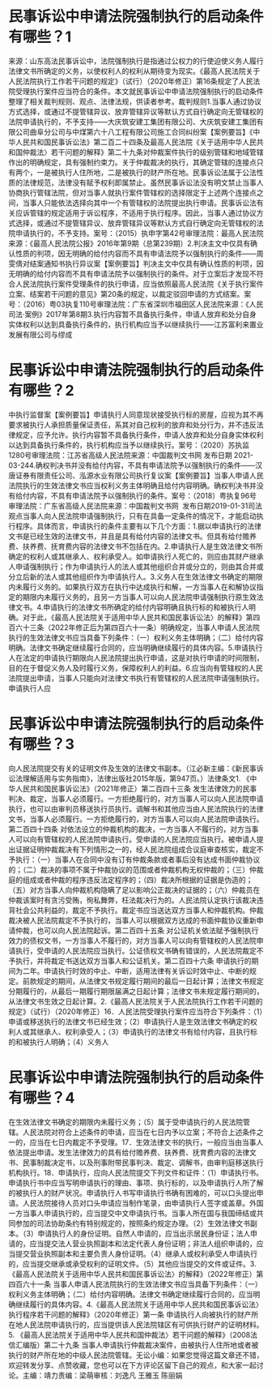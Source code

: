 # 民事诉讼中申请法院强制执行的启动条件有哪些？1

来源：山东高法民事诉讼中，法院强制执行是指通过公权力的行使迫使义务人履行法律文书所确定的义务，以使权利人的权利从期待变为现实。《最高人民法院关于人民法院执行工作若干问题的规定》（试行）（2020年修正）第16条规定了人民法院受理执行案件应当符合的条件。本文就民事诉讼中申请法院强制执行的启动条件整理了相关裁判规则、观点、法律法规，供读者参考。裁判规则1.当事人通过协议方式选择，或通过不提管辖异议、放弃管辖异议等默认方式自行确定向无管辖权的法院申请执行的，不予支持——大庆筑安建工集团有限公司、大庆筑安建工集团有限公司曲阜分公司与中煤第六十八工程有限公司施工合同纠纷案【案例要旨】《中华人民共和国民事诉讼法》第二百二十四条及最高人民法院《关于适用中华人民共和国仲裁法〉若干问题的解释》第二十九条对仲裁案件执行的级别管辖和地域管辖作出的明确规定，具有强制约束力。关于仲裁裁决的执行，其确定管辖的连接点只有两个，一是被执行人住所地，二是被执行的财产所在地。民事诉讼法属于公法性质的法律规范，法律没有赋予权利即属禁止。虽然民事诉讼法没有明文禁止当事人协商执行管辖法院，但对当事人就执行案件管辖权的选择限定于上述两个连接点之间，当事人只能依法选择向其中一个有管辖权的法院提出执行申请。民事诉讼法有关应诉管辖的规定适用于诉讼程序，不适用于执行程序。因此，当事人通过协议方式选择，或通过不提管辖异议、放弃管辖异议等默认方式自行确定向无管辖权的法院申请执行的，不予支持。案号：（2015）执申字第42号审理法院：最高人民法院来源：《最高人民法院公报》2016年第9期（总第239期）2.判决主文中仅具有确认性质的判项，因无明确的给付内容而不具有申请法院予以强制执行的条件——周雯倩对结案通知书执行异议案【案例要旨】判决主文中仅具有确认性质的判项，因无明确的给付内容而不具有申请法院予以强制执行的条件。对于立案后才发现不符合人民法院执行案件受理条件的执行申请，应当依照最高人民法院《关于执行案件立案、结案若干问题的意见》第20条的规定，以裁定驳回申请的方式结案。案号：（2016）粤03执复110号审理法院：广东省深圳市福田区人民法院来源：《人民司法·案例》2017年第8期3.执行内容暂不具备执行条件，申请人放弃和处分自身实体权利以达到具备执行条件的，执行机构应当予以继续执行——江苏富利来置业发展有限公司与缪成

# 民事诉讼中申请法院强制执行的启动条件有哪些？2

中执行监督案【案例要旨】申请执行人同意现状接受执行标的房屋，应视为其不再要求被执行人承担质量保证责任，系其对自己权利的放弃和处分行为，并不违反法律规定，应予允许。执行内容暂不具备执行条件，申请人放弃和处分自身实体权利以达到具备执行条件的，执行机构应当予以继续执行。案号：（2020）苏执监1280号审理法院：江苏省高级人民法院来源：中国裁判文书网 发布日期 2021-03-244.确权判决书并没有给付内容，不具有申请法院予以强制执行的条件——汉唐证券有限责任公司、泓源水业有限公司执行复议案【案例要旨】当事人申请人民法院执行的生效法律文书应当权利义务主体明确且给付内容明确。确权判决书并没有给付内容，不具有申请法院予以强制执行的条件。案号：（2018）粤执复96号审理法院：广东省高级人民法院来源：中国裁判文书网  发布日期2019-01-31司法观点当事人向人民法院申请强制执行，只有在具备一定条件的情况下，才能启动执行程序。具体而言，申请执行的条件主要有以下几个方面：1.据以申请执行的法律文书是已经生效的法律文书，并且是具有给付内容的法律文书。但具有给付赡养费、扶养费、抚育费内容的法律文书不包括在内。2.申请执行人是生效法律文书所确定的权利人或其继承人、权利承受人。如申请执行人死亡的，则应由其财产继承人申请强制执行；作为申请执行人的法人或其他组织合并或分立的，则由其合并或分立后新的法人或其他组织作为申请执行人。3.义务人在生效法律文书确定的期限内未履行义务的。如果执行双方在执行中达成执行和解，一方当事人在和解协议指定的期限内未履行义务的，且另一方当事人可以向人民法院申请强制执行原生效法律文书。4.申请执行的法律文书所确定的给付内容明确且执行标的和被执行人明确。对于此，《最高人民法院关于适用中华人民共和国民事诉讼法〉的解释》第四百六十三条（2022年修正后为第四百六十一条）明确规定，当事人申请人民法院执行的生效法律文书应当具备下列条件：（一）权利义务主体明确；（二）给付内容明确。法律文书确定继续履行合同的，应当明确继续履行的具体内容。5.申请执行人在法定的申请执行期限向人民法院提出执行申请，这是对执行申请的时间限制，目的在于督促义务人及时履行义务，保障权利人的利益。6.应当向有管辖权的人民法院提出申请，当事人只能向对法律文书执行有管辖权的人民法院申请强制执行。申请执行人应

# 民事诉讼中申请法院强制执行的启动条件有哪些？3

向人民法院提交有关的证明文件及生效的法律文书副本。（江必新主编：《新民事诉讼法理解适用与实务指南》，法律出版社2015年版，第947页。）法律条文1. 《中华人民共和国民事诉讼法》（2021年修正）第二百四十三条 发生法律效力的民事判决、裁定，当事人必须履行。一方拒绝履行的，对方当事人可以向人民法院申请执行，也可以由审判员移送执行员执行。调解书和其他应当由人民法院执行的法律文书，当事人必须履行。一方拒绝履行的，对方当事人可以向人民法院申请执行。第二百四十四条 对依法设立的仲裁机构的裁决，一方当事人不履行的，对方当事人可以向有管辖权的人民法院申请执行。受申请的人民法院应当执行。被申请人提出证据证明仲裁裁决有下列情形之一的，经人民法院组成合议庭审查核实，裁定不予执行：（一）当事人在合同中没有订有仲裁条款或者事后没有达成书面仲裁协议的；（二）裁决的事项不属于仲裁协议的范围或者仲裁机构无权仲裁的；（三）仲裁庭的组成或者仲裁的程序违反法定程序的；（四）裁决所根据的证据是伪造的；（五）对方当事人向仲裁机构隐瞒了足以影响公正裁决的证据的；（六）仲裁员在仲裁该案时有贪污受贿，徇私舞弊，枉法裁决行为的。人民法院认定执行该裁决违背社会公共利益的，裁定不予执行。裁定书应当送达双方当事人和仲裁机构。仲裁裁决被人民法院裁定不予执行的，当事人可以根据双方达成的书面仲裁协议重新申请仲裁，也可以向人民法院起诉。第二百四十五条 对公证机关依法赋予强制执行效力的债权文书，一方当事人不履行的，对方当事人可以向有管辖权的人民法院申请执行，受申请的人民法院应当执行。公证债权文书确有错误的，人民法院裁定不予执行，并将裁定书送达双方当事人和公证机关。第二百四十六条 申请执行的期间为二年。申请执行时效的中止、中断，适用法律有关诉讼时效中止、中断的规定。前款规定的期间，从法律文书规定履行期间的最后一日起计算；法律文书规定分期履行的，从最后一期履行期限届满之日起计算；法律文书未规定履行期间的，从法律文书生效之日起计算。2.《最高人民法院关于人民法院执行工作若干问题的规定》（试行）（2020年修正）16．人民法院受理执行案件应当符合下列条件：（1）申请或移送执行的法律文书已经生效；（2）申请执行人是生效法律文书确定的权利人或其继承人、权利承受人；（3）申请执行的法律文书有给付内容，且执行标的和被执行人明确；（4）义务人

# 民事诉讼中申请法院强制执行的启动条件有哪些？4

在生效法律文书确定的期限内未履行义务；（5）属于受申请执行的人民法院管辖。人民法院对符合上述条件的申请，应当在七日内予以立案；不符合上述条件之一的，应当在七日内裁定不予受理。17．生效法律文书的执行，一般应当由当事人依法提出申请。发生法律效力的具有给付赡养费、扶养费、抚育费内容的法律文书、民事制裁决定书，以及刑事附带民事判决、裁定、调解书，由审判庭移送执行机构执行。18．申请执行，应向人民法院提交下列文件和证件：（1）申请执行书。申请执行书中应当写明申请执行的理由、事项、执行标的，以及申请执行人所了解的被执行人的财产状况。申请执行人书写申请执行书确有困难的，可以口头提出申请。人民法院接待人员对口头申请应当制作笔录，由申请执行人签字或盖章。外国一方当事人申请执行的，应当提交中文申请执行书。当事人所在国与我国缔结或共同参加的司法协助条约有特别规定的，按照条约规定办理。（2）生效法律文书副本。（3）申请执行人的身份证明。自然人申请的，应当出示居民身份证；法人申请的，应当提交法人营业执照副本和法定代表人身份证明；非法人组织申请的，应当提交营业执照副本和主要负责人身份证明。（4）继承人或权利承受人申请执行的，应当提交继承或承受权利的证明文件。（5）其他应当提交的文件或证件。3.《最高人民法院关于适用中华人民共和国民事诉讼法〉的解释》（2022年修正）第四百六十一条 当事人申请人民法院执行的生效法律文书应当具备下列条件：（一）权利义务主体明确；（二）给付内容明确。法律文书确定继续履行合同的，应当明确继续履行的具体内容。4.《最高人民法院关于适用中华人民共和国民事诉讼法〉执行程序若干问题的解释》（2020年修正）第一条 申请执行人向被执行的财产所在地人民法院申请执行的，应当提供该人民法院辖区有可供执行财产的证明材料。5. 《最高人民法院关于适用中华人民共和国仲裁法〉若干问题的解释》（2008法信汇编版）第二十九条 当事人申请执行仲裁裁决案件，由被执行人住所地或者被执行的财产所在地的中级人民法院管辖。无讼小编：如果您觉得这篇文章还不错，欢迎转发分享、点赞收藏，您也可以在下方评论区留下自己的观点，和大家一起讨论。主编：靖力责编：梁萌审核：刘逸凡 王雅玉 陈丽娟

